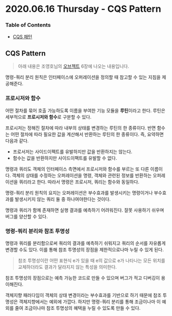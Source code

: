 # 2020.06.16 Thursday - CQS Pattern

### Table of Contents

- [CQS 패턴](#CQS_Pattern)

## CQS Pattern

> 아래 내용은 조영호님의 [오브젝트](http://www.yes24.com/Product/Goods/74219491) 6장에 나오는 내용입니다.

명령-쿼리 분리 원칙은 인터페이스에 오퍼레이션을 정의할 때 참고할 수 있는 지침을 제공해준다.

### 프로시저와 함수

어떤 절차를 묶어 호출 가능하도록 이름을 부여한 기능 모듈을 **루틴**이라고 한다. 루틴은 세부적으로 **프로시저와 함수**로 구분할 수 있다.

프로시저는 정해진 절차에 따라 내부의 상태를 변경하는 루틴의 한 종류이다. 반면 함수는 어떤 절차에 따라 필요한 값을 계산해서 반환하는 루틴의 한 종류이다. 즉, 요약하면 다음과 같다. 

- 프로서저는 사이드이펙트를 유발하지만 값을 반환하지는 않는다.
- 함수는 값을 반환하지만 사이드이팩트를 유발할 수 없다.

명령과 쿼리도 객체의 인터페이스 측면에서 프로시저와 함수를 부르는 또 다른 이름이다. 객체의 상태를 수정하는 오퍼레이션을 명령, 객체와 관련된 정보를 반환하는 오퍼레이션을 쿼리라고 한다. 따라서 명령은 프로시저, 쿼리는 함수와 동일하다.

명령-쿼리 분리 원칙의 요지는 오퍼레이션은 부수효과를 발생시키는 명령이거나 부수효과를 발생시키지 않는 쿼리 둘 중 하나여야한다는 것이다. 

명령과 쿼리가 함께 존재하면 실행 결과를 예측하기 어려워진다. 잘못 사용하기 쉬우며 버그를 양산할 수 있다.

### 명령-쿼리 분리와 참조 투명성

명령과 쿼리를 분리함으로써 쿼리의 결과를 예측하기 쉬워지고 쿼리의 순서를 자유롭게 변경할 수도 있다. 이를 통해 참조 투명성의 장점을 제한적으로나마 누릴 수 있게 된다.

> 참조 투명성이란 어떤 표현식 e가 있을 때 e의 값으로 e가 나타나는 모든 위치를 교체하더라도 결과가 달라지지 않는 특성을 의미한다.

참조 투명성의 장점으로는 예측 가능한 코드로 만들 수 있으며 버그가 적고 디버깅이 용이해진다.

객체지향 패러다임이 객체의 상태 변경이라는 부수효과를 기반으로 하기 때문에 참조 투명성은 객체지향에서는 예외에 가깝다. 하지만 명령-쿼리 분리를 통해 조금이나마 이 예외를 줄여 조금이나마 참조 투명성의 혜택을 누릴 수 있도록 만들 수 있다.